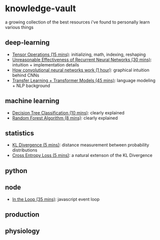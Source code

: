 # knowledge-vault

a growing collection of the best resources i've found to personally learn various things

## deep-learning

- [Tensor Operations (15 mins)](https://github.com/aladdinpersson/Machine-Learning-Collection/blob/master/ML/Pytorch/Basics/pytorch_tensorbasics.py): initializing, math, indexing, reshaping
- [Unreasonable Effectiveness of Recurrent Neural Networks (30 mins)](https://karpathy.github.io/2015/05/21/rnn-effectiveness/): intuition + implementation details
- [How convolutional neural networks work (1 hour)](https://www.youtube.com/watch?v=JB8T_zN7ZC0): graphical intuition behind CNNs
- [Transfer Learning + Transformer Models (45 mins)](https://www.youtube.com/watch?v=LE3NfEULV6k): language modeling + NLP background

## machine learning

- [Decision Tree Classification (10 mins)](https://www.youtube.com/watch?v=ZVR2Way4nwQ): clearly explained
- [Random Forest Algorithm (8 mins)](https://www.youtube.com/watch?v=v6VJ2RO66Ag): clearly explained

## statistics

- [KL Divergence (5 mins)](https://www.youtube.com/watch?v=SxGYPqCgJWM): distance measurement between probability distributions
- [Cross Entropy Loss (5 mins)](https://www.youtube.com/watch?v=Pwgpl9mKars): a natural extenson of the KL Divergence

## python

## node

- [In the Loop (35 mins)](https://www.youtube.com/watch?v=cCOL7MC4Pl0): javascript event loop

## production

## physiology

